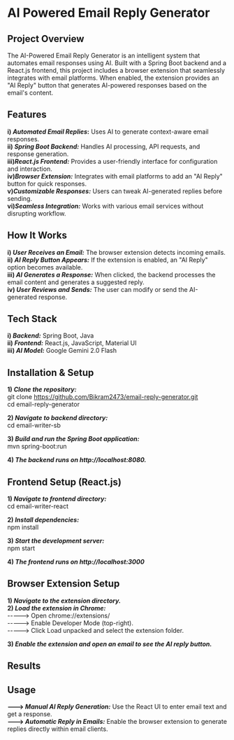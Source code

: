 # AI Powered Email Reply Generator

## Project Overview
The AI-Powered Email Reply Generator is an intelligent system that automates email responses using AI. Built with a Spring Boot backend and a React.js frontend, this project includes a browser extension that seamlessly integrates with email platforms. When enabled, the extension provides an "AI Reply" button that generates AI-powered responses based on the email's content.

## Features
**i) _Automated Email Replies_:** Uses AI to generate context-aware email responses.<br/>
**ii) _Spring Boot Backend:_** Handles AI processing, API requests, and response generation.<br/>
**iii)_React.js Frontend:_** Provides a user-friendly interface for configuration and interaction.<br/>
**iv)_Browser Extension:_** Integrates with email platforms to add an "AI Reply" button for quick responses.<br/>
**v)_Customizable Responses:_** Users can tweak AI-generated replies before sending.<br/>
**vi)_Seamless Integration:_** Works with various email services without disrupting workflow.<br/>

## How It Works
**i) _User Receives an Email:_** The browser extension detects incoming emails.<br/>
**ii) _AI Reply Button Appears:_** If the extension is enabled, an "AI Reply" option becomes available.<br/>
**iii) _AI Generates a Response:_** When clicked, the backend processes the email content and generates a suggested reply.<br/>
**iv) _User Reviews and Sends:_** The user can modify or send the AI-generated response.<br/>

## Tech Stack
**i) _Backend:_** Spring Boot, Java<br/>
**ii) _Frontend:_** React.js, JavaScript, Material UI<br/>
**iii) _AI Model:_** Google Gemini 2.0 Flash<br/>

## Installation & Setup
**1) _Clone the repository:_**<br/> 
    git clone https://github.com/Bikram2473/email-reply-generator.git<br/>
    cd email-reply-generator

**2) _Navigate to backend directory:_**<br/>
    cd email-writer-sb

**3) _Build and run the Spring Boot application:_**<br/>
    mvn spring-boot:run

**4) _The backend runs on http://localhost:8080._**

## Frontend Setup (React.js)
**1) _Navigate to frontend directory:_**<br/>
    cd email-writer-react

**2) _Install dependencies:_**<br/>
    npm install

**3) _Start the development server:_**<br/>
    npm start

**4) _The frontend runs on http://localhost:3000_**

## Browser Extension Setup
**1) _Navigate to the extension directory._**<br/>
**2) _Load the extension in Chrome:_**<br/>
      -----> Open chrome://extensions/<br/>
      -----> Enable Developer Mode (top-right).<br/>
      -----> Click Load unpacked and select the extension folder.<br/>
      
**3) _Enable the extension and open an email to see the AI reply button._**

## Results


## Usage
**---> _Manual AI Reply Generation:_** Use the React UI to enter email text and get a response.<br/>
**---> _Automatic Reply in Emails:_** Enable the browser extension to generate replies directly within email clients.

